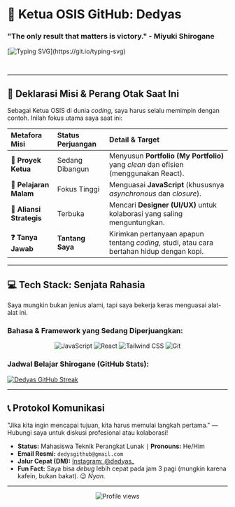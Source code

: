 # 👑 Ketua OSIS GitHub: Dedyas

### "The only result that matters is victory." - Miyuki Shirogane

[![Typing SVG](https://readme-typing-svg.herokuapp.com?font=Orbitron&size=25&pause=1000&color=00BFFF&center=true&vCenter=true&width=490&lines=Mahasiswa+Teknik+Perangkat+Lunak;Bekerja+Keras+Mengatasi+Kelemahan;Target+Saya+Adalah+Menjadi+Developer+Handal.)](https://git.io/typing-svg)

<br>

---

## 🎯 Deklarasi Misi & Perang Otak Saat Ini

Sebagai Ketua OSIS di dunia *coding*, saya harus selalu memimpin dengan contoh. Inilah fokus utama saya saat ini:

| Metafora Misi | Status Perjuangan | Detail & Target |
| :--- | :--- | :--- |
| **🚀 Proyek Ketua** | Sedang Dibangun | Menyusun **Portfolio (My Portfolio)** yang *clean* dan efisien (menggunakan React). |
| **🧠 Pelajaran Malam** | Fokus Tinggi | Menguasai **JavaScript** (khususnya *asynchronous* dan *closure*). |
| **🤝 Aliansi Strategis** | Terbuka | Mencari **Designer (UI/UX)** untuk kolaborasi yang saling menguntungkan. |
| **❓ Tanya Jawab** | **Tantang Saya** | Kirimkan pertanyaan apapun tentang *coding*, studi, atau cara bertahan hidup dengan kopi. |

---

## 💻 Tech Stack: Senjata Rahasia

Saya mungkin bukan jenius alami, tapi saya bekerja keras menguasai alat-alat ini.

### Bahasa & Framework yang Sedang Diperjuangkan:

<p align="center">
  <img src="https://img.shields.io/badge/JavaScript-F7DF1E?style=for-the-badge&logo=javascript&logoColor=black" alt="JavaScript"/>
  <img src="https://img.shields.io/badge/React-61DAFB?style=for-the-badge&logo=react&logoColor=black" alt="React"/>
  <img src="https://img.shields.io/badge/Tailwind_CSS-06B6D4?style=for-the-badge&logo=tailwind-css&logoColor=white" alt="Tailwind CSS"/>
  <img src="https://img.shields.io/badge/Git-F05032?style=for-the-badge&logo=git&logoColor=white" alt="Git"/>
</p>

### **Jadwal Belajar Shirogane (GitHub Stats):**

[![Dedyas GitHub Streak](https://github-readme-streak-stats.herokuapp.com/?user=dedyasxkaguya&theme=blue-green&hide_border=true)](https://git.io/streak-stats)

---

## 📞 Protokol Komunikasi

"Jika kita ingin mencapai tujuan, kita harus memulai langkah pertama." — Hubungi saya untuk diskusi profesional atau kolaborasi!

* **Status:** Mahasiswa Teknik Perangkat Lunak $\mid$ **Pronouns:** He/Him
* **Email Resmi:** `dedysgithub@gmail.com`
* **Jalur Cepat (DM):** [Instagram: @dedyas\_](https://instagram.com/dedyas_)
* **Fun Fact:** Saya bisa *debug* lebih cepat pada jam 3 pagi (mungkin karena kafein, bukan bakat). 😉 *Nyan.*

---

<div align="center">
  <img src="https://komarev.com/ghpvc/?username=dedyasxkaguya&color=B0C4DE" alt="Profile views" />
</div>
